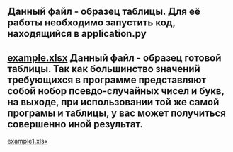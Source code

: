 Данный файл - образец таблицы. Для её работы необходимо запустить код, находящийся в application.py
---
[example.xlsx](https://github.com/Vaflandiy/project_1/files/11852616/example.xlsx)
Данный файл - образец готовой таблицы. Так как большинство значений требующихся в программе представляют собой нобор псевдо-случайных чисел и букв, на выходе, при использовании той же самой програмы и таблицы, у вас может получиться совершенно иной результат.
---
[example1.xlsx](https://github.com/Vaflandiy/project_1/files/11852717/example1.xlsx)
